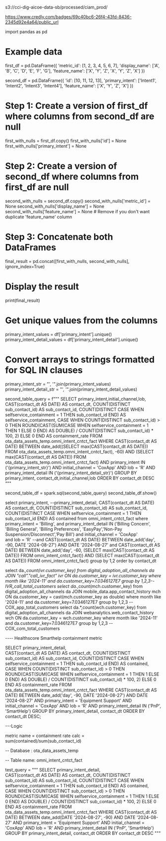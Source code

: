 s3://cci-dig-aicoe-data-sb/processed/ciam_prod/


https://www.credly.com/badges/69c40bc6-26f4-43fd-8436-2345d92e4a64/public_url








import pandas as pd

# Example data
first_df = pd.DataFrame({
    'metric_id': [1, 2, 3, 4, 5, 6, 7],
    'display_name': ['A', 'B', 'C', 'D', 'E', 'F', 'G'],
    'feature_name': ['X', 'Y', 'Z', 'X', 'Y', 'Z', 'X']
})

second_df = pd.DataFrame({
    'id': [10, 11, 12, 13],
    'primary_intent': ['Intent1', 'Intent2', 'Intent3', 'Intent4'],
    'feature_name': ['X', 'Y', 'Z', 'X']
})

# Step 1: Create a version of first_df where columns from second_df are null
first_with_nulls = first_df.copy()
first_with_nulls['id'] = None
first_with_nulls['primary_intent'] = None

# Step 2: Create a version of second_df where columns from first_df are null
second_with_nulls = second_df.copy()
second_with_nulls['metric_id'] = None
second_with_nulls['display_name'] = None
second_with_nulls['feature_name'] = None  # Remove if you don't want duplicate 'feature_name' column

# Step 3: Concatenate both DataFrames
final_result = pd.concat([first_with_nulls, second_with_nulls], ignore_index=True)

# Display the result
print(final_result)








































# Get unique values from the columns
primary_intent_values = df['primary_intent'].unique()
primary_intent_detail_values = df['primary_intent_detail'].unique()

# Convert arrays to strings formatted for SQL IN clauses
primary_intent_str = "', '".join(primary_intent_values)
primary_intent_detail_str = "', '".join(primary_intent_detail_values)

second_table_query = f"""
SELECT 
    primary_intent,initial_channel,lob,  
    CAST(contact_dt AS DATE) AS contact_dt, 
    COUNT(DISTINCT sub_contact_id) AS sub_contact_id, 
    COUNT(DISTINCT CASE WHEN selfservice_containment = 1 THEN sub_contact_id END) AS selfservice_containment,
    CASE 
        WHEN COUNT(DISTINCT sub_contact_id) > 0 THEN
            ROUND(CAST(SUM(CASE WHEN selfservice_containment = 1 THEN 1 ELSE 0 END) AS DOUBLE) 
            / COUNT(DISTINCT sub_contact_id) * 100, 2)
        ELSE
            0
    END AS containment_rate
FROM 
    ota_data_assets_temp.omni_intent_cntct_fact 
WHERE 
    CAST(contact_dt AS DATE) BETWEEN 
        date_add((SELECT max(CAST(contact_dt AS DATE)) FROM ota_data_assets_temp.omni_intent_cntct_fact), -60) 
        AND (SELECT max(CAST(contact_dt AS DATE)) FROM ota_data_assets_temp.omni_intent_cntct_fact)
    AND primary_intent IN ('{primary_intent_str}')
    AND initial_channel = 'CoxApp'
    AND lob = 'R'
    AND primary_intent_detail IN ('{primary_intent_detail_str}')
GROUP BY 
    primary_intent, contact_dt,initial_channel,lob
ORDER BY 
    contact_dt DESC
"""

second_table_df = spark.sql(second_table_query)
second_table_df.show()




























































select 
primary_intent,
--primary_intent_detail,
CAST(contact_dt AS DATE) AS contact_dt,
COUNT(DISTINCT sub_contact_id) AS sub_contact_id, 		
    COUNT(DISTINCT CASE WHEN selfservice_containment = 1 THEN sub_contact_id END) AS contained
    from omni_intent_cntct_fact
    where primary_intent = 'Billing', 
    and primary_intent_detail IN ('Billing Concern', 'Billing General', 'Billing Preferences', 'EasyPay','Non-Pay Suspension/Disconnect','Pay Bill')
    and initial_channel = 'CoxApp'		
    and lob = 'R'
    --and CAST(contact_dt AS DATE) BETWEEN date_add('day', -90, DATE '2024-08-27') AND DATE '2024-08-27' 
   and CAST(contact_dt AS DATE) BETWEEN date_add('day', -60, (SELECT max(CAST(contact_dt AS DATE)) FROM  omni_intent_cntct_fact)) 
                            AND (SELECT max(CAST(contact_dt AS DATE)) FROM  omni_intent_cntct_fact)
    group by 1,2
    order by contact_dt























select da.*,count(ivr.customer_key) from digital_adoption_all_channels da JOIN "call"."call_ivr_fact" ivr
    ON da.customer_key = ivr.customer_key where month like '2024-11' and da.customer_key=7.0346127E7 
    group by 1,2,3--IVR_call_total_customers
select da.*,count(mch.customer_key) from digital_adoption_all_channels da JOIN mobile_data.app_contact_history mch
    ON da.customer_key = cast(mch.customer_key as double) where month like '2024-11' and da.customer_key=7.0346127E7 
    group by 1,2,3 --COX_app_total_customers
select da.*,count(wch.customer_key) from digital_adoption_all_channels da JOIN webanalytics.web_contact_history wch
    ON da.customer_key = wch.customer_key where month like '2024-11' and da.customer_key=7.0346127E7 
    group by 1,2,3 --COX_com_total_customers





---- Healthscore Smarthelp containment metric 

SELECT 
    primary_intent_detail,  
    CAST(contact_dt AS DATE) AS contact_dt, 
    COUNT(DISTINCT sub_contact_id) AS sub_contact_id, 
    COUNT(DISTINCT CASE WHEN selfservice_containment = 1 THEN sub_contact_id END) AS contained, 
    CASE 
        WHEN COUNT(DISTINCT sub_contact_id) > 0 THEN
            ROUND(CAST(SUM(CASE WHEN selfservice_containment = 1 THEN 1 ELSE 0 END) AS DOUBLE) 
            / COUNT(DISTINCT sub_contact_id) * 100, 2)
        ELSE
            0
    END AS containment_rate
FROM 
    ota_data_assets_temp.omni_intent_cntct_fact 
WHERE 
    CAST(contact_dt AS DATE) BETWEEN date_add('day', -90, DATE '2024-08-27') AND DATE '2024-08-27' 
    AND primary_intent = 'Equipment Support'
    AND initial_channel = 'CoxApp'
    AND lob = 'R'
    AND primary_intent_detail IN ('PnP', 'SmartHelp')
GROUP BY 
    primary_intent_detail, contact_dt
ORDER BY 
    contact_dt DESC;


---Logic

metric name = containment rate
calc = sum(contained)/sum(sub_contact_id)


-- Database : ota_data_assets_temp

-- Table name: omni_intent_cntct_fact









test_query = """
SELECT 
    primary_intent_detail,  
    CAST(contact_dt AS DATE) AS contact_dt, 
    COUNT(DISTINCT sub_contact_id) AS sub_contact_id, 
    COUNT(DISTINCT CASE WHEN selfservice_containment = 1 THEN sub_contact_id END) AS contained, 
    CASE 
        WHEN COUNT(DISTINCT sub_contact_id) > 0 THEN
            ROUND(CAST(SUM(CASE WHEN selfservice_containment = 1 THEN 1 ELSE 0 END) AS DOUBLE) 
            / COUNT(DISTINCT sub_contact_id) * 100, 2)
        ELSE
            0
    END AS containment_rate
FROM 
    ota_data_assets_temp.omni_intent_cntct_fact 
WHERE 
    CAST(contact_dt AS DATE) BETWEEN date_add(DATE '2024-08-27', -90) AND DATE '2024-08-27' 
    AND primary_intent = 'Equipment Support'
    AND initial_channel = 'CoxApp'
    AND lob = 'R'
    AND primary_intent_detail IN ('PnP', 'SmartHelp')
GROUP BY 
    primary_intent_detail, contact_dt
ORDER BY 
    contact_dt DESC
"""









